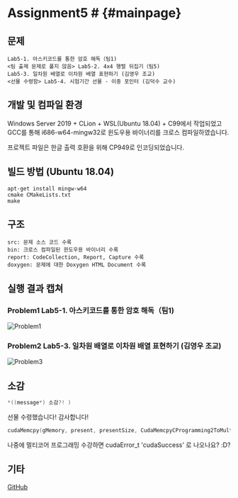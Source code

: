 ﻿# Assignment5 # {#mainpage}

## 문제
```
Lab5-1. 아스키코드를 통한 암호 해독（팀1)
<팀 출제 문제로 풀지 않음> Lab5-2. 4x4 행렬 뒤집기（팀5)
Lab5-3. 일차원 배열로 이차원 배열 표현하기 (김영우 조교)
<선물 수령함> Lab5-4. 시험기간 선물 - 이중 포인터 (김덕수 교수)
```

## 개발 및 컴파일 환경
Windows Server 2019 + CLion + WSL(Ubuntu 18.04) + C99에서 작업되었고 GCC를 통해 i686-w64-mingw32로 윈도우용 바이너리를 크로스 컴파일하였습니다.

프로젝트 파일은 한글 출력 호환을 위해 CP949로 인코딩되었습니다.

## 빌드 방법 (Ubuntu 18.04)
```
apt-get install mingw-w64
cmake CMakeLists.txt
make
```

## 구조
```
src: 문제 소스 코드 수록
bin: 크로스 컴파일된 윈도우용 바이너리 수록
report: CodeCollection, Report, Capture 수록
doxygen: 문제에 대한 Doxygen HTML Document 수록
```

## 실행 결과 캡쳐
### Problem1	Lab5-1. 아스키코드를 통한 암호 해독（팀1)
![Problem1](../report/capture/Problem1.png)
### Problem2	Lab5-3. 일차원 배열로 이차원 배열 표현하기 (김영우 조교)
![Problem3](../report/capture/Problem3.png)

## 소감
```C
*((message*) 소감?! )
```
선물 수령했습니다! 감사합니다!

```C
cudaMemcpy(gMemory, present, presentSize, CudaMemcpyCProgramming2ToMulticoreProgramming);
```
나중에 멀티코어 프로그래밍 수강하면 cudaError_t 'cudaSuccess' 로 나오나요? :D?

## 기타
[GitHub](https://github.com/refracta/koreatech-assignment/tree/master/CProgramming2)
